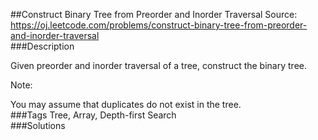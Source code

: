 ##Construct Binary Tree from Preorder and Inorder Traversal
Source: https://oj.leetcode.com/problems/construct-binary-tree-from-preorder-and-inorder-traversal  
###Description

                
Given preorder and inorder traversal of a tree, construct the binary tree.  


  
Note:  

You may assume that duplicates do not exist in the tree.  
###Tags
Tree, Array, Depth-first Search  
###Solutions